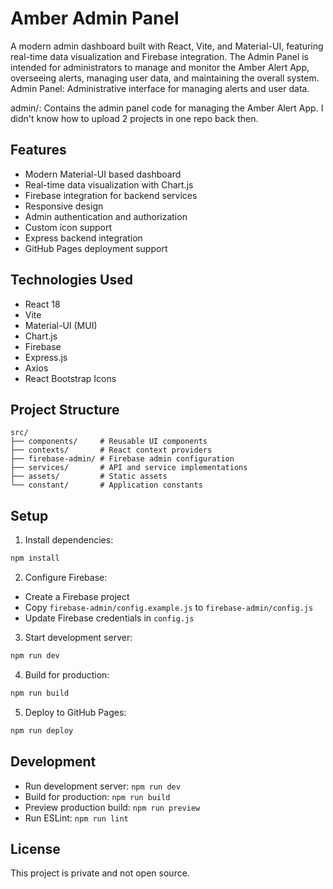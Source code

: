 # Amber Admin Panel

A modern admin dashboard built with React, Vite, and Material-UI, featuring real-time data visualization and Firebase integration.
The Admin Panel is intended for administrators to manage and monitor the Amber Alert App, overseeing alerts, managing user data, and maintaining the overall system.
Admin Panel: Administrative interface for managing alerts and user data.

admin/: Contains the admin panel code for managing the Amber Alert App.
I didn't know how to upload 2 projects in one repo back then.
## Features

- Modern Material-UI based dashboard
- Real-time data visualization with Chart.js
- Firebase integration for backend services
- Responsive design
- Admin authentication and authorization
- Custom icon support
- Express backend integration
- GitHub Pages deployment support

## Technologies Used

- React 18
- Vite
- Material-UI (MUI)
- Chart.js
- Firebase
- Express.js
- Axios
- React Bootstrap Icons

## Project Structure

```
src/
├── components/     # Reusable UI components
├── contexts/       # React context providers
├── firebase-admin/ # Firebase admin configuration
├── services/       # API and service implementations
├── assets/         # Static assets
└── constant/       # Application constants
```

## Setup

1. Install dependencies:
```bash
npm install
```

2. Configure Firebase:
- Create a Firebase project
- Copy `firebase-admin/config.example.js` to `firebase-admin/config.js`
- Update Firebase credentials in `config.js`

3. Start development server:
```bash
npm run dev
```

4. Build for production:
```bash
npm run build
```

5. Deploy to GitHub Pages:
```bash
npm run deploy
```

## Development

- Run development server: `npm run dev`
- Build for production: `npm run build`
- Preview production build: `npm run preview`
- Run ESLint: `npm run lint`

## License

This project is private and not open source.
